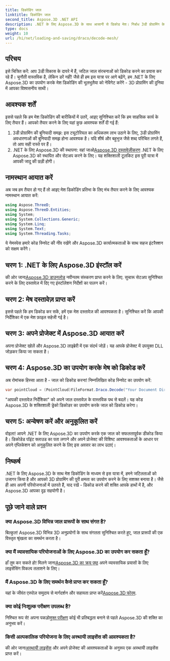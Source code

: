 ```yaml
---
title: डिकोडिंग जाल
linktitle: डिकोडिंग जाल
second_title: Aspose.3D .NET API
description: .NET के लिए Aspose.3D के साथ आसानी से डिकोड मेश। निर्बाध 3डी प्रोग्रामिंग के लिए आपका प्रवेश द्वार। अपनी परियोजनाओं का अन्वेषण, अनुकूलन और उन्नयन करें।
type: docs
weight: 10
url: /hi/net/loading-and-saving/draco/decode-mesh/
---
```

## परिचय
इसे चित्रित करें: आप 3डी विकास के दायरे में हैं, जटिल जाल संरचनाओं को डिकोड करने का प्रयास कर रहे हैं। चुनौती वास्तविक है, लेकिन डरें नहीं! जैसे ही हम इस यात्रा पर आगे बढ़ेंगे, हम .NET के लिए Aspose.3D का उपयोग करके मेश डिकोडिंग की भूलभुलैया को नेविगेट करेंगे - 3D प्रोग्रामिंग की दुनिया में आपका विश्वसनीय साथी।
## आवश्यक शर्तें
इससे पहले कि हम मेश डिकोडिंग की बारीकियों में उतरें, आइए सुनिश्चित करें कि हम साहसिक कार्य के लिए तैयार हैं। आपको तैयार करने के लिए यहां कुछ आवश्यक शर्तें दी गई हैं:
1. 3डी प्रोग्रामिंग की बुनियादी समझ:
   इस ट्यूटोरियल का अधिकतम लाभ उठाने के लिए, 3डी प्रोग्रामिंग अवधारणाओं की बुनियादी समझ होना आवश्यक है। यदि शीर्ष और बहुभुज जैसे शब्द परिचित लगते हैं, तो आप सही रास्ते पर हैं।
2. .NET के लिए Aspose.3D की स्थापना:
    वहां जाओ[Aspose.3D दस्तावेज़ीकरण](https://reference.aspose.com/3d/net/) .NET के लिए Aspose.3D को स्थापित और सेटअप करने के लिए। यह शक्तिशाली टूलकिट इस पूरी यात्रा में आपकी जादू की छड़ी होगी।
## नामस्थान आयात करें
अब जब हम तैयार हो गए हैं तो आइए मेश डिकोडिंग प्रतिभा के लिए मंच तैयार करने के लिए आवश्यक नामस्थान आयात करें:
```csharp
using Aspose.ThreeD;
using Aspose.ThreeD.Entities;
using System;
using System.Collections.Generic;
using System.Linq;
using System.Text;
using System.Threading.Tasks;
```
ये नेमस्पेस हमारे कोड स्निपेट की नींव रखेंगे और Aspose.3D कार्यात्मकताओं के साथ सहज इंटरैक्शन को सक्षम करेंगे।
## चरण 1: .NET के लिए Aspose.3D इंस्टॉल करें
   
 की ओर जाना[Aspose.3D डाउनलोड](https://releases.aspose.com/3d/net/) नवीनतम संस्करण प्राप्त करने के लिए. सुचारू सेटअप सुनिश्चित करने के लिए दस्तावेज़ में दिए गए इंस्टॉलेशन निर्देशों का पालन करें।
## चरण 2: मेष दस्तावेज़ प्राप्त करें
इससे पहले कि हम डिकोड कर सकें, हमें एक मेश दस्तावेज़ की आवश्यकता है। सुनिश्चित करें कि आपकी निर्देशिका में एक मेश फ़ाइल सहेजी गई है।
## चरण 3: अपने प्रोजेक्ट में Aspose.3D आयात करें
अपना प्रोजेक्ट खोलें और Aspose.3D लाइब्रेरी में एक संदर्भ जोड़ें। यह आपके प्रोजेक्ट में उपयुक्त DLL जोड़कर किया जा सकता है।
## चरण 4: Aspose.3D का उपयोग करके मेष को डिकोड करें
अब रोमांचक हिस्सा आता है - जाल को डिकोड करना! निम्नलिखित कोड स्निपेट का उपयोग करें:
```csharp
var pointCloud = (PointCloud)FileFormat.Draco.Decode("Your Document Directory" + "point_cloud_no_qp.drc");
```
"आपकी दस्तावेज़ निर्देशिका" को अपने जाल दस्तावेज़ के वास्तविक पथ से बदलें। यह कोड Aspose.3D के शक्तिशाली ड्रेको डिकोडर का उपयोग करके जाल को डिकोड करेगा।
## चरण 5: अन्वेषण करें और अनुकूलित करें
वोइला! आपने .NET के लिए Aspose.3D का उपयोग करके एक जाल को सफलतापूर्वक डीकोड किया है। डिकोडेड पॉइंट क्लाउड का पता लगाने और अपने प्रोजेक्ट की विशिष्ट आवश्यकताओं के आधार पर अपने एप्लिकेशन को अनुकूलित करने के लिए इस अवसर का लाभ उठाएं।
## निष्कर्ष
.NET के लिए Aspose.3D के साथ मेश डिकोडिंग के माध्यम से इस यात्रा में, हमने जटिलताओं को उजागर किया है और आपको 3D प्रोग्रामिंग की पूरी क्षमता का उपयोग करने के लिए सशक्त बनाया है। जैसे ही आप अपनी परियोजनाओं में उतरते हैं, याद रखें - डिकोड करने की शक्ति आपके हाथों में है, और Aspose.3D आपका दृढ़ सहयोगी है।
## पूछे जाने वाले प्रश्न
### क्या Aspose.3D विभिन्न जाल प्रारूपों के साथ संगत है?
बिल्कुल! Aspose.3D विभिन्न 3D अनुप्रयोगों के साथ संगतता सुनिश्चित करते हुए, जाल प्रारूपों की एक विस्तृत श्रृंखला का समर्थन करता है।
### क्या मैं व्यावसायिक परियोजनाओं के लिए Aspose.3D का उपयोग कर सकता हूँ?
 हाँ तुम कर सकते हो! मिलने जाना[Aspose.3D का क्रय पृष्ठ](https://purchase.aspose.com/buy) अपने व्यावसायिक प्रयासों के लिए लाइसेंसिंग विकल्प तलाशने के लिए।
### मैं Aspose.3D के लिए समर्थन कैसे प्राप्त कर सकता हूँ?
 यहां के जीवंत एस्पोज़ समुदाय से मार्गदर्शन और सहायता प्राप्त करें[Aspose.3D फोरम](https://forum.aspose.com/c/3d/18).
### क्या कोई निःशुल्क परीक्षण उपलब्ध है?
 निश्चित रूप से! अपना पकड़ो[मुफ्त परीक्षण](https://releases.aspose.com/) कोई भी प्रतिबद्धता बनाने से पहले Aspose.3D की शक्ति का अनुभव करें।
### किसी अल्पकालिक परियोजना के लिए अस्थायी लाइसेंस की आवश्यकता है?
 की ओर जाना[अस्थायी लाइसेंस](https://purchase.aspose.com/temporary-license/) और अपने प्रोजेक्ट की आवश्यकताओं के अनुरूप एक अस्थायी लाइसेंस प्राप्त करें।